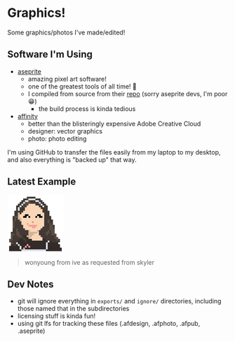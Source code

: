 # Graphics!

Some graphics/photos I've made/edited!

## Software I'm Using

- [aseprite](https://www.aseprite.org)
    - amazing pixel art software!
    - one of the greatest tools of all time! :goat:
    - I compiled from source from their [repo](https://github.com/aseprite/aseprite) (sorry aseprite devs, I'm poor :grin:)
        - the build process is kinda tedious
- [affinity](https://affinity.serif.com)
    - better than the blisteringly expensive Adobe Creative Cloud 
    - designer: vector graphics
    - photo: photo editing

I'm using GitHub to transfer the files easily from my laptop to my desktop, and also everything is "backed up" that way.

## Latest Example

![wonyoung from ive as requested from skyler](./examples/wonyoung.png)

> wonyoung from ive as requested from skyler

## Dev Notes

- git will ignore everything in `exports/` and `ignore/` directories, including those named that in the subdirectories
- licensing stuff is kinda fun!
- using git lfs for tracking these files (.afdesign, .afphoto, .afpub, .aseprite)

